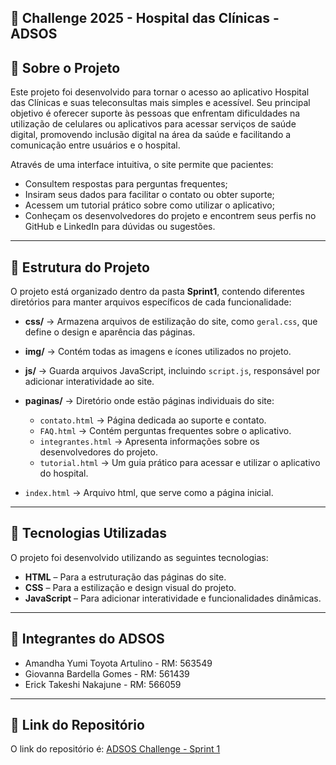 ## 🏥 Challenge 2025 - Hospital das Clínicas - ADSOS

## 📌 Sobre o Projeto
Este projeto foi desenvolvido para tornar o acesso ao aplicativo Hospital das Clínicas e suas teleconsultas mais simples e acessível. Seu principal objetivo é oferecer suporte às pessoas que enfrentam dificuldades na utilização de celulares ou aplicativos para acessar serviços de saúde digital, promovendo inclusão digital na área da saúde e facilitando a comunicação entre usuários e o hospital.

Através de uma interface intuitiva, o site permite que pacientes:
- Consultem respostas para perguntas frequentes;
- Insiram seus dados para facilitar o contato ou obter suporte;
- Acessem um tutorial prático sobre como utilizar o aplicativo;
- Conheçam os desenvolvedores do projeto e encontrem seus perfis no GitHub e LinkedIn para dúvidas ou sugestões.

---

## 📁 Estrutura do Projeto  
O projeto está organizado dentro da pasta **Sprint1**, contendo diferentes diretórios para manter arquivos específicos de cada funcionalidade:

- **css/** → Armazena arquivos de estilização do site, como `geral.css`, que define o design e aparência das páginas.

- **img/** → Contém todas as imagens e ícones utilizados no projeto.
  
- **js/** → Guarda arquivos JavaScript, incluindo `script.js`, responsável por adicionar interatividade ao site.
 
- **paginas/** → Diretório onde estão páginas individuais do site:  
  - `contato.html` → Página dedicada ao suporte e contato.  
  - `FAQ.html` → Contém perguntas frequentes sobre o aplicativo.  
  - `integrantes.html` → Apresenta informações sobre os desenvolvedores do projeto.  
  - `tutorial.html` → Um guia prático para acessar e utilizar o aplicativo do hospital.
    
- `index.html` → Arquivo html, que serve como a página inicial.  

---

## 🚀 Tecnologias Utilizadas
O projeto foi desenvolvido utilizando as seguintes tecnologias:
- **HTML** – Para a estruturação das páginas do site.
- **CSS** – Para a estilização e design visual do projeto.
- **JavaScript** – Para adicionar interatividade e funcionalidades dinâmicas.

---

## 👥 Integrantes do ADSOS
- Amandha Yumi Toyota Artulino - RM: 563549
- Giovanna Bardella Gomes - RM: 561439
- Erick Takeshi Nakajune - RM: 566059

---

## 🔗 Link do Repositório
O link do repositório é: [ADSOS Challenge - Sprint 1](https://github.com/ADSOSchallenge/Sprint1.git)
